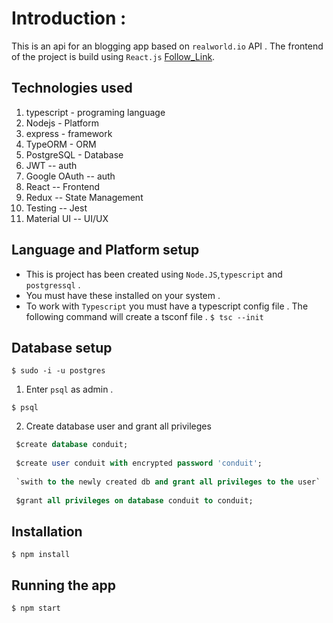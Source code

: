 # Introduction :
This is an api for an blogging app based on `realworld.io` API . The frontend of the project is build using `React.js` [Follow_Link](https://github.com/Rahul-D78/medium_frontend).

## Technologies used 

1. typescript - programing language
2. Nodejs - Platform 
3. express - framework
4. TypeORM - ORM
5. PostgreSQL - Database
6. JWT -- auth
7. Google OAuth -- auth
8. React -- Frontend
9. Redux -- State Management
10. Testing -- Jest
11. Material UI -- UI/UX

## Language and Platform setup
* This is project has been created using `Node.JS`,`typescript` and `postgressql` .
* You must have these installed on your system .
* To work with `Typescript` you must have a typescript config file . The following command will create a tsconf file .
```$ tsc --init```

## Database setup

```$ sudo -i -u postgres```

1. Enter `psql` as admin .

```$ psql```

2. Create database user and grant all privileges 

```SQL
 $create database conduit;
 
 $create user conduit with encrypted password 'conduit';
 
 `swith to the newly created db and grant all privileges to the user`
 
 $grant all privileges on database conduit to conduit;

```

## Installation
```$ npm install```

## Running the app
```$ npm start```
